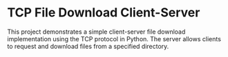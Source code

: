 # TCP File Download Client-Server
 This project demonstrates a simple client-server file download implementation using the TCP protocol in Python. The server allows clients to request and download files from a specified directory.
